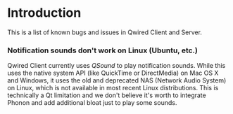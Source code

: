 # Introduction #
This is a list of known bugs and issues in Qwired Client and Server.

### Notification sounds don't work on Linux (Ubuntu, etc.) ###
Qwired Client currently uses _QSound_ to play notification sounds. While this uses the native system API (like QuickTime or DirectMedia) on Mac OS X and Windows, it uses the old and deprecated NAS (Network Audio System) on Linux, which is not available in most recent Linux distributions. This is technically a Qt limitation and we don't believe it's worth to integrate Phonon and add additional bloat just to play some sounds.